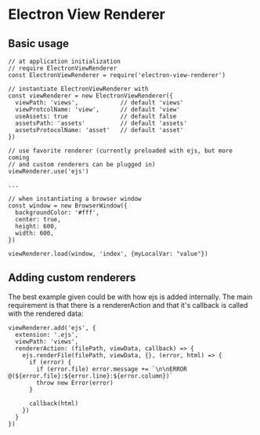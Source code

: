# Electron View Renderer

## Basic usage

```
// at application initialization
// require ElectronViewRenderer
const ElectronViewRenderer = require('electron-view-renderer')

// instantiate ElectronViewRenderer with
const viewRenderer = new ElectronViewRenderer({
  viewPath: 'views',            // default 'views'
  viewProtcolName: 'view',      // default 'view'
  useAssets: true               // default false
  assetsPath: 'assets'          // default 'assets'
  assetsProtocolName: 'asset'   // default 'asset'
})

// use favorite renderer (currently preloaded with ejs, but more coming
// and custom renderers can be plugged in)
viewRenderer.use('ejs')

...

// when instantiating a browser window
const window = new BrowserWindow({
  backgroundColor: '#fff',
  center: true,
  height: 600,
  width: 600,
})

viewRenderer.load(window, 'index', {myLocalVar: "value"})
```

## Adding custom renderers

The best example given could be with how ejs is added internally. The main
requirement is that there is a rendererAction and that it's callback is called
with the rendered data:

```
viewRenderer.add('ejs', {
  extension: '.ejs',
  viewPath: 'views',
  rendererAction: (filePath, viewData, callback) => {
    ejs.renderFile(filePath, viewData, {}, (error, html) => {
      if (error) {
        if (error.file) error.message += `\n\nERROR @(${error.file}:${error.line}:${error.column})`
        throw new Error(error)
      }

      callback(html)
    })
  }
})
```
